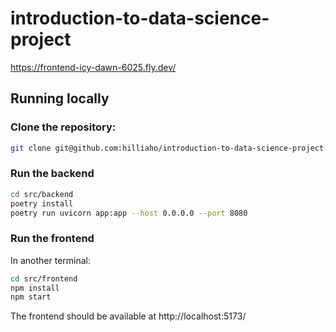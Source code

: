 # introduction-to-data-science-project

https://frontend-icy-dawn-6025.fly.dev/

## Running locally

### Clone the repository:
```bash
git clone git@github.com:hilliaho/introduction-to-data-science-project.git
```

### Run the backend
```bash
cd src/backend
poetry install
poetry run uvicorn app:app --host 0.0.0.0 --port 8080
```

### Run the frontend
In another terminal:
```bash
cd src/frontend
npm install
npm start
```
The frontend should be available at http://localhost:5173/

